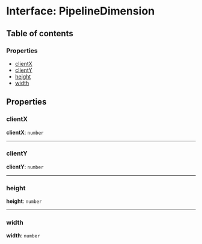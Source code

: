 # Interface: PipelineDimension

## Table of contents

### Properties

* [clientX](/en/auto-docs/fixed-layout-editor/interfaces/PipelineDimension.md#clientx)
* [clientY](/en/auto-docs/fixed-layout-editor/interfaces/PipelineDimension.md#clienty)
* [height](/en/auto-docs/fixed-layout-editor/interfaces/PipelineDimension.md#height)
* [width](/en/auto-docs/fixed-layout-editor/interfaces/PipelineDimension.md#width)

## Properties

### clientX

**clientX**: `number`

***

### clientY

**clientY**: `number`

***

### height

**height**: `number`

***

### width

**width**: `number`

